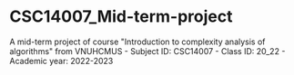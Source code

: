 # CSC14007_Mid-term-project
A mid-term project of course "Introduction to complexity analysis of algorithms" from VNUHCMUS - Subject ID: CSC14007 - Class ID: 20_22 - Academic year: 2022-2023
